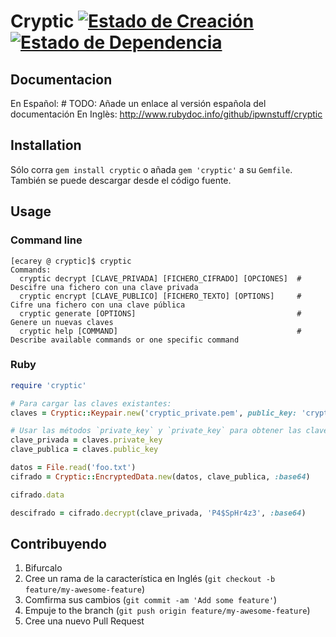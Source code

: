 # Cryptic [![Estado de Creación](https://secure.travis-ci.org/ipwnstuff/cryptic.png)](http://travis-ci.org/ipwnstuff/cryptic) [![Estado de Dependencia](https://gemnasium.com/ipwnstuff/cryptic.png)](https://gemnasium.com/ipwnstuff/cryptic)
## Documentacion
En Español: # TODO: Añade un enlace al versión española del documentación
En Inglès: http://www.rubydoc.info/github/ipwnstuff/cryptic

## Installation
Sólo corra `gem install cryptic` o añada `gem 'cryptic'` a su `Gemfile`.
También se puede descargar desde el código fuente.

## Usage
### Command line

```
[ecarey @ cryptic]$ cryptic
Commands:
  cryptic decrypt [CLAVE_PRIVADA] [FICHERO_CIFRADO] [OPCIONES]  # Descifre una fichero con una clave privada
  cryptic encrypt [CLAVE_PUBLICO] [FICHERO_TEXTO] [OPTIONS]     # Cifre una fichero con una clave pública
  cryptic generate [OPTIONS]                                    # Genere un nuevas claves
  cryptic help [COMMAND]                                        # Describe available commands or one specific command
```

### Ruby

```ruby
require 'cryptic'

# Para cargar las claves existantes:
claves = Cryptic::Keypair.new('cryptic_private.pem', public_key: 'cryptic_public.pem')

# Usar las métodos `private_key` y `private_key` para obtener las claves desde el objeto `Cryptic::Keypair`
clave_privada = claves.private_key
clave_publica = claves.public_key

datos = File.read('foo.txt')
cifrado = Cryptic::EncryptedData.new(datos, clave_publica, :base64)

cifrado.data

descifrado = cifrado.decrypt(clave_privada, 'P4$SpHr4z3', :base64)
```
## Contribuyendo

1. Bifurcalo
2. Cree un rama de la característica en Inglés (`git checkout -b feature/my-awesome-feature`)
3. Comfirma sus cambios (`git commit -am 'Add some feature'`)
4. Empuje to the branch (`git push origin feature/my-awesome-feature`)
5. Cree una nuevo Pull Request
